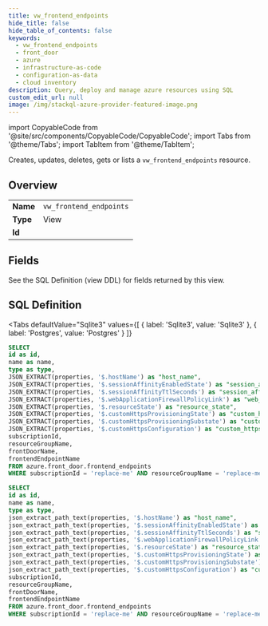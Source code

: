 ```yaml
--- 
title: vw_frontend_endpoints
hide_title: false
hide_table_of_contents: false
keywords:
  - vw_frontend_endpoints
  - front_door
  - azure
  - infrastructure-as-code
  - configuration-as-data
  - cloud inventory
description: Query, deploy and manage azure resources using SQL
custom_edit_url: null
image: /img/stackql-azure-provider-featured-image.png
---
```


import CopyableCode from '@site/src/components/CopyableCode/CopyableCode';
import Tabs from '@theme/Tabs';
import TabItem from '@theme/TabItem';

Creates, updates, deletes, gets or lists a <code>vw_frontend_endpoints</code> resource.

## Overview
<table><tbody>
<tr><td><b>Name</b></td><td><code>vw_frontend_endpoints</code></td></tr>
<tr><td><b>Type</b></td><td>View</td></tr>
<tr><td><b>Id</b></td><td><CopyableCode code="azure.front_door.vw_frontend_endpoints" /></td></tr>
</tbody></table>

## Fields

See the SQL Definition (view DDL) for fields returned by this view.

## SQL Definition

<Tabs
defaultValue="Sqlite3"
values={[
{ label: 'Sqlite3', value: 'Sqlite3' },
{ label: 'Postgres', value: 'Postgres' }
]}
>
<TabItem value="Sqlite3">

```sql
SELECT
id as id,
name as name,
type as type,
JSON_EXTRACT(properties, '$.hostName') as "host_name",
JSON_EXTRACT(properties, '$.sessionAffinityEnabledState') as "session_affinity_enabled_state",
JSON_EXTRACT(properties, '$.sessionAffinityTtlSeconds') as "session_affinity_ttl_seconds",
JSON_EXTRACT(properties, '$.webApplicationFirewallPolicyLink') as "web_application_firewall_policy_link",
JSON_EXTRACT(properties, '$.resourceState') as "resource_state",
JSON_EXTRACT(properties, '$.customHttpsProvisioningState') as "custom_https_provisioning_state",
JSON_EXTRACT(properties, '$.customHttpsProvisioningSubstate') as "custom_https_provisioning_substate",
JSON_EXTRACT(properties, '$.customHttpsConfiguration') as "custom_https_configuration",
subscriptionId,
resourceGroupName,
frontDoorName,
frontendEndpointName
FROM azure.front_door.frontend_endpoints
WHERE subscriptionId = 'replace-me' AND resourceGroupName = 'replace-me' AND frontDoorName = 'replace-me';
```

</TabItem>
<TabItem value="Postgres">

```sql
SELECT
id as id,
name as name,
type as type,
json_extract_path_text(properties, '$.hostName') as "host_name",
json_extract_path_text(properties, '$.sessionAffinityEnabledState') as "session_affinity_enabled_state",
json_extract_path_text(properties, '$.sessionAffinityTtlSeconds') as "session_affinity_ttl_seconds",
json_extract_path_text(properties, '$.webApplicationFirewallPolicyLink') as "web_application_firewall_policy_link",
json_extract_path_text(properties, '$.resourceState') as "resource_state",
json_extract_path_text(properties, '$.customHttpsProvisioningState') as "custom_https_provisioning_state",
json_extract_path_text(properties, '$.customHttpsProvisioningSubstate') as "custom_https_provisioning_substate",
json_extract_path_text(properties, '$.customHttpsConfiguration') as "custom_https_configuration",
subscriptionId,
resourceGroupName,
frontDoorName,
frontendEndpointName
FROM azure.front_door.frontend_endpoints
WHERE subscriptionId = 'replace-me' AND resourceGroupName = 'replace-me' AND frontDoorName = 'replace-me';
```

</TabItem>
</Tabs>
